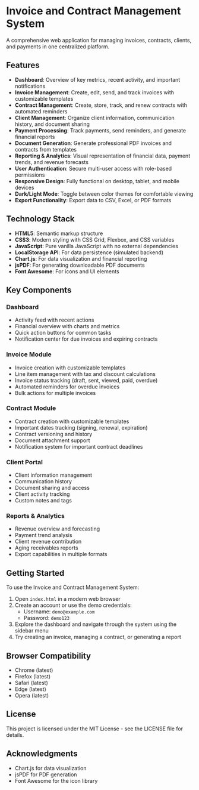 # Invoice and Contract Management System

A comprehensive web application for managing invoices, contracts, clients, and payments in one centralized platform.

## Features

- **Dashboard**: Overview of key metrics, recent activity, and important notifications
- **Invoice Management**: Create, edit, send, and track invoices with customizable templates
- **Contract Management**: Create, store, track, and renew contracts with automated reminders
- **Client Management**: Organize client information, communication history, and document sharing
- **Payment Processing**: Track payments, send reminders, and generate financial reports
- **Document Generation**: Generate professional PDF invoices and contracts from templates
- **Reporting & Analytics**: Visual representation of financial data, payment trends, and revenue forecasts
- **User Authentication**: Secure multi-user access with role-based permissions
- **Responsive Design**: Fully functional on desktop, tablet, and mobile devices
- **Dark/Light Mode**: Toggle between color themes for comfortable viewing
- **Export Functionality**: Export data to CSV, Excel, or PDF formats

## Technology Stack

- **HTML5**: Semantic markup structure
- **CSS3**: Modern styling with CSS Grid, Flexbox, and CSS variables
- **JavaScript**: Pure vanilla JavaScript with no external dependencies
- **LocalStorage API**: For data persistence (simulated backend)
- **Chart.js**: For data visualization and financial reporting
- **jsPDF**: For generating downloadable PDF documents
- **Font Awesome**: For icons and UI elements

## Key Components

### Dashboard
- Activity feed with recent actions
- Financial overview with charts and metrics
- Quick action buttons for common tasks
- Notification center for due invoices and expiring contracts

### Invoice Module
- Invoice creation with customizable templates
- Line item management with tax and discount calculations
- Invoice status tracking (draft, sent, viewed, paid, overdue)
- Automated reminders for overdue invoices
- Bulk actions for multiple invoices

### Contract Module
- Contract creation with customizable templates
- Important dates tracking (signing, renewal, expiration)
- Contract versioning and history
- Document attachment support
- Notification system for important contract deadlines

### Client Portal
- Client information management
- Communication history
- Document sharing and access
- Client activity tracking
- Custom notes and tags

### Reports & Analytics
- Revenue overview and forecasting
- Payment trend analysis
- Client revenue contribution
- Aging receivables reports
- Export capabilities in multiple formats

## Getting Started

To use the Invoice and Contract Management System:

1. Open `index.html` in a modern web browser
2. Create an account or use the demo credentials:
   - Username: `demo@example.com`
   - Password: `demo123`
3. Explore the dashboard and navigate through the system using the sidebar menu
4. Try creating an invoice, managing a contract, or generating a report

## Browser Compatibility

- Chrome (latest)
- Firefox (latest)
- Safari (latest)
- Edge (latest)
- Opera (latest)

## License

This project is licensed under the MIT License - see the LICENSE file for details.

## Acknowledgments

- Chart.js for data visualization
- jsPDF for PDF generation
- Font Awesome for the icon library 
